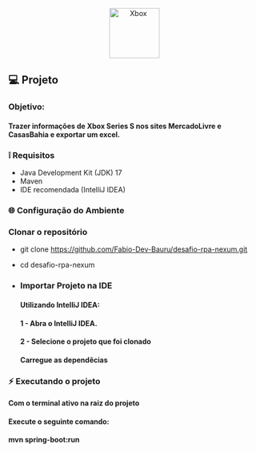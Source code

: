 <p align="center">
  <img alt="Xbox" src="https://cdn.awsli.com.br/2500x2500/1417/1417526/produto/83019993/console-xbox-sereis-s-all-digital-512gb-f1-qb53u8idal.jpg" width="100px" />
</p>


## 💻 Projeto

### Objetivo:
#### Trazer informações de Xbox Series S nos sites MercadoLivre e CasasBahia e exportar um excel.

### ❕ Requisitos
- Java Development Kit (JDK) 17
- Maven
- IDE recomendada (IntelliJ IDEA)

### 🌐 Configuração do Ambiente
### Clonar o repositório
- git clone https://github.com/Fabio-Dev-Bauru/desafio-rpa-nexum.git
- cd desafio-rpa-nexum

- ### Importar Projeto na IDE
   #### Utilizando IntelliJ IDEA:
     ####  1 - Abra o IntelliJ IDEA.
     ####  2 - Selecione o projeto que foi clonado
     ####  Carregue as dependêcias

### ⚡ Executando o projeto
 #### Com o terminal ativo na raiz do projeto
 #### Execute o seguinte comando:
 #### mvn spring-boot:run

<!--START_SECTION:footer-->

<br />
<br />